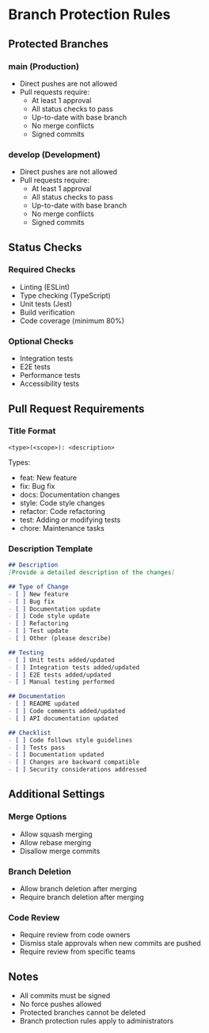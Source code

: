 # Branch Protection Rules

## Protected Branches

### main (Production)
- Direct pushes are not allowed
- Pull requests require:
  - At least 1 approval
  - All status checks to pass
  - Up-to-date with base branch
  - No merge conflicts
  - Signed commits

### develop (Development)
- Direct pushes are not allowed
- Pull requests require:
  - At least 1 approval
  - All status checks to pass
  - Up-to-date with base branch
  - No merge conflicts
  - Signed commits

## Status Checks

### Required Checks
- Linting (ESLint)
- Type checking (TypeScript)
- Unit tests (Jest)
- Build verification
- Code coverage (minimum 80%)

### Optional Checks
- Integration tests
- E2E tests
- Performance tests
- Accessibility tests

## Pull Request Requirements

### Title Format
```
<type>(<scope>): <description>
```

Types:
- feat: New feature
- fix: Bug fix
- docs: Documentation changes
- style: Code style changes
- refactor: Code refactoring
- test: Adding or modifying tests
- chore: Maintenance tasks

### Description Template
```markdown
## Description
[Provide a detailed description of the changes]

## Type of Change
- [ ] New feature
- [ ] Bug fix
- [ ] Documentation update
- [ ] Code style update
- [ ] Refactoring
- [ ] Test update
- [ ] Other (please describe)

## Testing
- [ ] Unit tests added/updated
- [ ] Integration tests added/updated
- [ ] E2E tests added/updated
- [ ] Manual testing performed

## Documentation
- [ ] README updated
- [ ] Code comments added/updated
- [ ] API documentation updated

## Checklist
- [ ] Code follows style guidelines
- [ ] Tests pass
- [ ] Documentation updated
- [ ] Changes are backward compatible
- [ ] Security considerations addressed
```

## Additional Settings

### Merge Options
- Allow squash merging
- Allow rebase merging
- Disallow merge commits

### Branch Deletion
- Allow branch deletion after merging
- Require branch deletion after merging

### Code Review
- Require review from code owners
- Dismiss stale approvals when new commits are pushed
- Require review from specific teams

## Notes
- All commits must be signed
- No force pushes allowed
- Protected branches cannot be deleted
- Branch protection rules apply to administrators